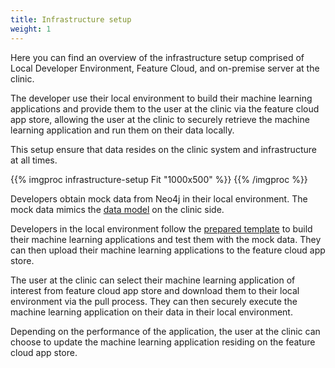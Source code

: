 ```yaml
---
title: Infrastructure setup
weight: 1
---
```


Here you can find an overview of the infrastructure setup comprised of Local Developer Environment, Feature Cloud, and on-premise server at the clinic.

The developer use their local environment to build their machine learning applications and provide them to the user at the clinic via the feature cloud app store, allowing the user at the clinic to securely retrieve the machine learning application and run them on their data locally. 

This setup ensure that data resides on the clinic system and infrastructure at all times. 

{{% imgproc infrastructure-setup Fit "1000x500" %}}
{{% /imgproc %}}

Developers obtain mock data from Neo4j in their local environment. The mock data mimics the <a href="../../developers/graph-data-model/" class="link-underline-primary">data model</a> on the clinic side.

Developers in the local environment follow the <a href="https://github.com/careforrare/PersonalizedMedicine" class="link-underline-primary">prepared template</a> to build their machine learning applications and test them with the mock data. They can then upload their machine learning applications to the feature cloud app store.

The user at the clinic can select their machine learning application of interest from feature cloud app store and download them to their local environment via the pull process. They can then securely execute the machine learning application on their data in their local environment. 

Depending on the performance of the application, the user at the clinic can choose to update the machine learning application residing on the feature cloud app store.